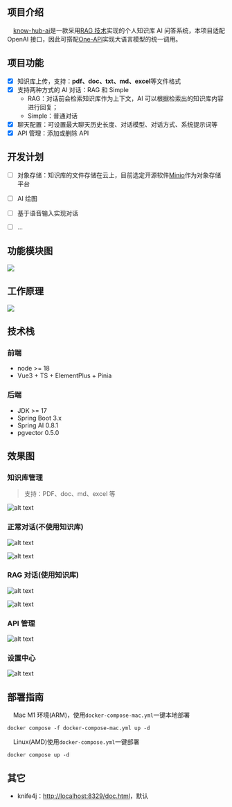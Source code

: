 ## 项目介绍

&emsp;[know-hub-ai](https://github.com/NingNing0111/know-hub-ai)是一款采用[RAG 技术](https://www.promptingguide.ai/zh/techniques/rag)实现的个人知识库 AI 问答系统，本项目适配 OpenAI 接口，因此可搭配[One-API](https://github.com/songquanpeng/one-api)实现大语言模型的统一调用。

## 项目功能

- [x] 知识库上传，支持：**pdf、doc、txt、md、excel**等文件格式
- [x] 支持两种方式的 AI 对话：RAG 和 Simple
  - RAG：对话前会检索知识库作为上下文，AI 可以根据检索出的知识库内容进行回复；
  - Simple：普通对话
- [x] 聊天配置：可设置最大聊天历史长度、对话模型、对话方式、系统提示词等
- [x] API 管理：添加或删除 API

## 开发计划

- [ ] 对象存储：知识库的文件存储在云上，目前选定开源软件[Minio](https://github.com/minio/minio)作为对象存储平台

- [ ] AI 绘图

- [ ] 基于语音输入实现对话

- [ ] ...

## 功能模块图

![](doc/images/know-hub-ai-功能模块图.png)

## 工作原理

![](doc/images/know-hub-ai-工作原理.png)

## 技术栈

### 前端

- node >= 18
- Vue3 + TS + ElementPlus + Pinia

### 后端

- JDK >= 17
- Spring Boot 3.x
- Spring AI 0.8.1
- pgvector 0.5.0

## 效果图

### 知识库管理

> 支持：PDF、doc、md、excel 等

![alt text](./doc/images/know-hub.png)

### 正常对话(不使用知识库)

![alt text](./doc/images/no-rag.png)

![alt text](./doc/images/no-rag-1.png)

### RAG 对话(使用知识库)

![alt text](./doc/images/rag.png)

![alt text](./doc/images/rag-1.png)

### API 管理

![alt text](./doc/images/api-manage.png)

### 设置中心

![alt text](./doc/images/settings.png)

## 部署指南

&emsp;Mac M1 环境(ARM)，使用`docker-compose-mac.yml`一键本地部署

```shell
docker compose -f docker-compose-mac.yml up -d
```

&emsp;Linux(AMD)使用`docker-compose.yml`一键部署

```shell
docker compose up -d
```

## 其它

- knife4j：[http://localhost:8329/doc.html]()，默认
